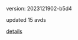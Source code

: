 version: 2023121902-b5d4

updated 15 avds

[details](https://github.com/0x74f917491bfa7ebfa379/ali_avd_db/blob/master/change_log/2023/12/19/02/b5d4.txt)